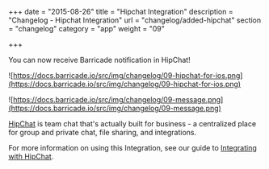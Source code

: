 +++
date = "2015-08-26"
title = "Hipchat Integration"
description = "Changelog - Hipchat Integration"
url = "changelog/added-hipchat"
section = "changelog"
category = "app"
weight = "09"

+++

You can now receive Barricade notification in HipChat!

![https://docs.barricade.io/src/img/changelog/09-hipchat-for-ios.png](https://docs.barricade.io/src/img/changelog/09-hipchat-for-ios.png)

![https://docs.barricade.io/src/img/changelog/09-message.png](https://docs.barricade.io/src/img/changelog/09-message.png)

[HipChat](https://www.hipchat.com/) is team chat that's actually built for business - a centralized place for group and private chat, file sharing, and integrations.

For more information on using this Integration, see our guide to [Integrating with HipChat](https://docs.barricade.io/using-barricade/#hipchat-integration).